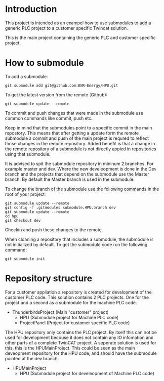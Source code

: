 # Introduction

This project is intended as an exampel how to use submodules to add a generic 
PLC project to a customer specific Twincat solution.


This is the main project containing the generic PLC and customer specific
project.

# How to submodule

To add a submodule:

	git submodule add git@github.com:BNR-Energy/HPU.git

To get the latest version from the remote (Github):

	git submodule update --remote

To commit and push changes that were made in the submodule use common commands
like commit, push etc.

Keep in mind that the submodules point to a specific commit in the main
repostory. This means that after getting a update form the remote submodule a
commit and push of the main project is requred to reflect those changes in the
remote repository. Added benefit is that a change in the remote repository of
a submodule is not directly appied in repositories using that submodule.

It is advised to spit the submodule repository in mininum 2 branches. For
example master and dev. Where the new develeopment is done in the Dev branch and
the projects that depend on the submodule use the Master branch. By default the
Master branch is used in the submodule.

To change the branch of the submodule use the following commands in the root of
your project:

	git submodule update --remote
	git config -f .gitmodules submodule.HPU.branch dev
	git submodule update --remote
	cd hpu
	git checkout dev
Checkin and push these changes to the remote.

When cloaning a repository that includes a submodule, the submodule is not
initialized by default. To get the submodule code run the following command:

	git submodule init

# Repository structure

For a customer appliation a repository is created for development of the
customer PLC code. This solution contains 2 PLC projects. One for the project
and a second as a submodule for the machine PLC code.

- ThunderbirdsProject (Main "customer" project)
  - HPU (Submodule project for Machine PLC code)
  - ProjectPanel (Project for customer specific PLC code)

The HPU repository only contains the PLC project. By itself this can not be used
for development becouse it does not contain any IO infomation and other parts
of a complete TwinCAT project. A seperate solution is used for this, this is the
HPUMainProject. This could be seen as the main deveopment repository for the HPU
code, and should have the submodule pointed at the dev branch.

- HPUMainProject
  - HPU (Submodule project for develeopment of Machine PLC code)